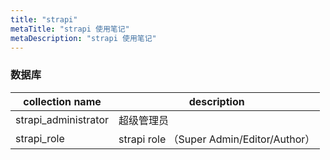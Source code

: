 ```yaml
---
title: "strapi"
metaTitle: "strapi 使用笔记"
metaDescription: "strapi 使用笔记"
---
```


### 数据库

collection name | description
------------ | -------------
strapi_administrator | 超级管理员
strapi_role | strapi role （Super Admin/Editor/Author）